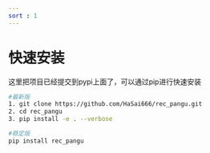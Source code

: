 ```yaml
---
sort : 1
---
```

# 快速安装
这里把项目已经提交到pypi上面了，可以通过pip进行快速安装
```bash
#最新版
1. git clone https://github.com/HaSai666/rec_pangu.git
2. cd rec_pangu
3. pip install -e . --verbose

#稳定版 
pip install rec_pangu
```
